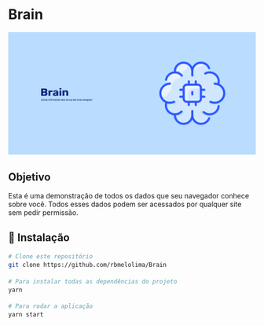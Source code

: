 # Brain 

!["Imagem da tela inicial"](/image.png)

## Objetivo
Esta é uma demonstração de todos os dados que seu navegador conhece sobre você. Todos esses dados podem ser acessados por qualquer site sem pedir permissão.

## :hammer: Instalação

```bash
# Clone este repositório
git clone https://github.com/rbmelolima/Brain

# Para instalar todas as dependências do projeto
yarn

# Para rodar a aplicação
yarn start
```